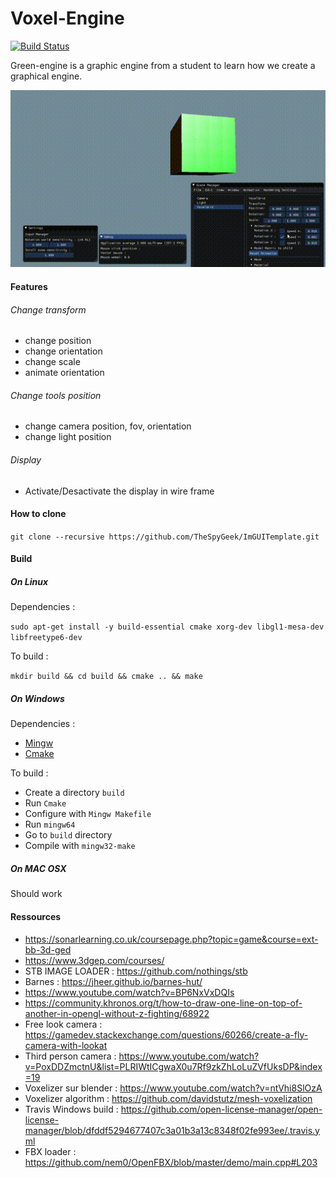 # Voxel-Engine

[![Build Status](https://travis-ci.com/TheSpyGeek/VoxelEngine.svg?branch=master)](https://travis-ci.com/TheSpyGeek/VoxelEngine)

Green-engine is a graphic engine from a student to learn how we create a graphical engine.

![Voxel engine](ressources/demo.gif)

#### Features

###### Change transform

* change position
* change orientation
* change scale
* animate orientation

###### Change tools position

* change camera position, fov, orientation
* change light position

###### Display

* Activate/Desactivate the display in wire frame


#### How to clone

```git clone --recursive https://github.com/TheSpyGeek/ImGUITemplate.git```

#### Build

##### On Linux

Dependencies :

```sudo apt-get install -y build-essential cmake xorg-dev libgl1-mesa-dev libfreetype6-dev```

To build :

```mkdir build && cd build && cmake .. && make```

##### On Windows

Dependencies :

* [Mingw](https://sourceforge.net/projects/mingw-w64/)
* [Cmake](https://cmake.org/download/)

To build :

* Create a directory ```build```
* Run ```Cmake```
* Configure with ```Mingw Makefile```
* Run ```mingw64```
* Go to ```build``` directory
* Compile with ```mingw32-make```

##### On MAC OSX

Should work

#### Ressources

* https://sonarlearning.co.uk/coursepage.php?topic=game&course=ext-bb-3d-ged
* https://www.3dgep.com/courses/
* STB IMAGE LOADER : https://github.com/nothings/stb
* Barnes : https://jheer.github.io/barnes-hut/
* https://www.youtube.com/watch?v=BP6NxVxDQIs
* https://community.khronos.org/t/how-to-draw-one-line-on-top-of-another-in-opengl-without-z-fighting/68922
* Free look camera : https://gamedev.stackexchange.com/questions/60266/create-a-fly-camera-with-lookat
* Third person camera : https://www.youtube.com/watch?v=PoxDDZmctnU&list=PLRIWtICgwaX0u7Rf9zkZhLoLuZVfUksDP&index=19
* Voxelizer sur blender : https://www.youtube.com/watch?v=ntVhi8SlOzA
* Voxelizer algorithm : https://github.com/davidstutz/mesh-voxelization
* Travis Windows build : https://github.com/open-license-manager/open-license-manager/blob/dfddf5294677407c3a01b3a13c8348f02fe993ee/.travis.yml
* FBX loader : https://github.com/nem0/OpenFBX/blob/master/demo/main.cpp#L203
